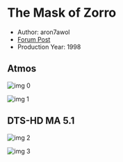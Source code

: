 # The Mask of Zorro

* Author: aron7awol
* [Forum Post](https://www.avsforum.com/threads/bass-eq-for-filtered-movies.2995212/post-56854850)
* Production Year: 1998

## Atmos

![img 0](https://i.imgur.com/7FQkmwT.jpg)

![img 1](https://i.imgur.com/Oy3iqkK.png)

## DTS-HD MA 5.1

![img 2](https://fanart.tv/fanart/movies/9342/moviethumb/the-mask-of-zorro-541c9432a90f9.jpg)

![img 3](https://i.imgur.com/asAqFdZ.png)


